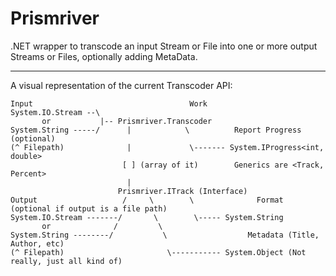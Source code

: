 # Prismriver

.NET wrapper to transcode an input Stream or File into one or more output Streams or Files, optionally adding MetaData.

---

A visual representation of the current Transcoder API:
```
Input                                   Work
System.IO.Stream --\
       or           |-- Prismriver.Transcoder
System.String -----/      |            \          Report Progress (optional)
(^ Filepath)              |             \------- System.IProgress<int, double>
                         [ ] (array of it)        Generics are <Track, Percent>
                          |
                        Prismriver.ITrack (Interface)
Output                   /     \        \              Format (optional if output is a file path)
System.IO.Stream -------/       \        \----- System.String
       or              /         \
System.String --------/           \                  Metadata (Title, Author, etc)
(^ Filepath)                       \----------- System.Object (Not really, just all kind of)
```
